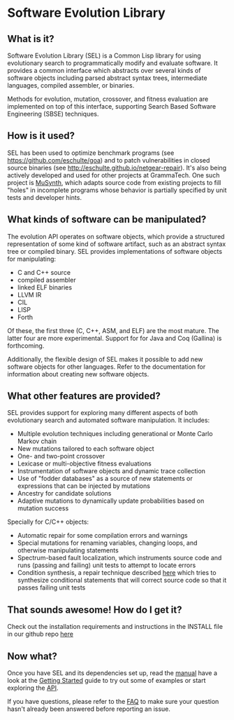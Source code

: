 # Software Evolution Library

## What is it?
Software Evolution Library (SEL) is a Common Lisp library for using evolutionary
search to programmatically modify and evaluate software.
It provides a common interface which abstracts over several kinds of software
objects including parsed abstract syntax trees, intermediate languages, compiled
assembler, or binaries.

Methods for evolution, mutation, crossover, and fitness evaluation are
implemented on top of this interface, supporting Search Based Software
Engineering (SBSE) techniques.

## How is it used?
SEL has been used to optimize benchmark programs (see
<https://github.com/eschulte/goa>) and to patch vulnerabilities in
closed source binaries (see <http://eschulte.github.io/netgear-repair>).
It's also being actively developed and used for other projects at GrammaTech.
One such project is
[MuSynth](https://link.springer.com/chapter/10.1007/978-3-319-66299-2_8),
which adapts source code from existing projects to fill "holes" in incomplete
programs whose behavior is partially specified by unit tests and developer hints.

[//]: # (TODO: MuSynth is behind a paywall and has no source. Do we still want to cite it?)
[//]: # (TODO: More application examples?)

## What kinds of software can be manipulated?
The evolution API operates on software objects, which provide a structured
representation of some kind of software artifact, such as an abstract syntax
tree or compiled binary. SEL provides implementations of software objects
for manipulating:

* C and C++ source
* compiled assembler
* linked ELF binaries
* LLVM IR
* CIL
* LISP
* Forth

Of these, the first three (C, C++, ASM, and ELF) are the most mature. The
latter four are more experimental. Support for for Java and Coq (Gallina) 
is forthcoming.

Additionally, the flexible design of SEL makes it possible to add new software
objects for other languages. Refer to the documentation for information about
creating new software objects.

[//]: # (TODO: Documentation on creating new software objects)

## What other features are provided?
SEL provides support for exploring many different aspects of both evolutionary
search and automated software manipulation. It includes:

* Multiple evolution techniques including generational or Monte Carlo Markov
chain
* New mutations tailored to each software object
* One- and two-point crossover
* Lexicase or multi-objective fitness evaluations
* Instrumentation of software objects and dynamic trace collection
* Use of "fodder databases" as a source of new statements or expressions
that can be injected by mutations
* Ancestry for candidate solutions
* Adaptive mutations to dynamically update probabilities based on
mutation success

Specially for C/C++ objects:

* Automatic repair for some compilation errors and warnings
* Special mutations for renaming variables, changing loops, and otherwise
manipulating statements
* Spectrum-based fault localization, which instruments source code and runs
(passing and failing) unit tests to attempt to locate errors
* Condition synthesis, a repair technique described
[here](http://groups.csail.mit.edu/pac/patchgen/papers/spr-fse15.pdf)
which tries to synthesize conditional statements that will correct source code
so that it passes failing unit tests

## That sounds awesome! How do I get it?
Check out the installation requirements and instructions in the INSTALL file in
our github repo [here](CONTRIBUTING.html)

[//]: # (TODO: update link to INSTALL file if needed)

## Now what?

Once you have SEL and its dependencies set up, read the
[manual](software-evolution-library/) have a look at the [Getting Started]()
guide to try out some of examples or start exploring the [API]().

If you have questions, please refer to the
[FAQ](FAQ.html)
to make sure your question hasn't already been answered before reporting an
issue.

[//]: # (TODO: links to Getting Started and API)
[//]: # (TODO: Confirm we want to use github issues or decide how we'd rather maintain SEL.)
